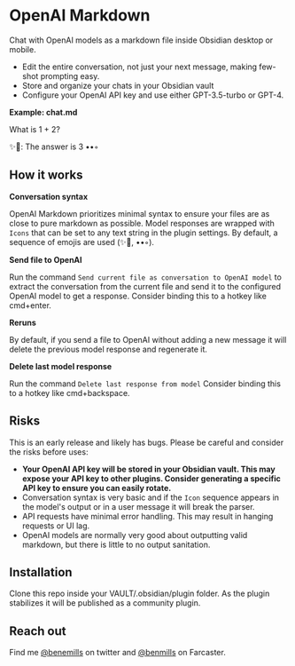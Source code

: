 # OpenAI Markdown

Chat with OpenAI models as a markdown file inside Obsidian desktop or mobile.

* Edit the entire conversation, not just your next message, making few-shot prompting easy.
* Store and organize your chats in your Obsidian vault
* Configure your OpenAI API key and use either GPT-3.5-turbo or GPT-4.

**Example: chat.md**

What is 1 + 2?

✨📜: The answer is 3 ••◦


## How it works

**Conversation syntax**

OpenAI Markdown prioritizes minimal syntax to ensure your files are as close to pure markdown as possible. Model responses are wrapped with `Icons` that can be set to any text string in the plugin settings. By default, a sequence of emojis are used (✨📜, ••◦).

**Send file to OpenAI**

Run the command `Send current file as conversation to OpenAI model` to extract the conversation from the current file and send it to the configured OpenAI model to get a response. Consider binding this to a hotkey like cmd+enter.

**Reruns**

By default, if you send a file to OpenAI without adding a new message it will delete the previous model response and regenerate it.

**Delete last model response**

Run the command `Delete last response from model` Consider binding this to a hotkey like cmd+backspace.

## Risks

This is an early release and likely has bugs. Please be careful and consider the risks before uses:
* **Your OpenAI API key will be stored in your Obsidian vault. This may expose your API key to other plugins. Consider generating a specific API key to ensure you can easily rotate.**
* Conversation syntax is very basic and if the `Icon` sequence appears in the model's output or in a user message it will break the parser.
* API requests have minimal error handling. This may result in hanging requests or UI lag.
* OpenAI models are normally very good about outputting valid markdown, but there is little to no output sanitation.

## Installation
Clone this repo inside your VAULT/.obsidian/plugin folder. As the plugin stabilizes it will be published as a community plugin.

## Reach out
Find me [@benemills](https://twitter.com/benemills) on twitter and [@benmills](https://warpcast.com/benmills) on Farcaster.
